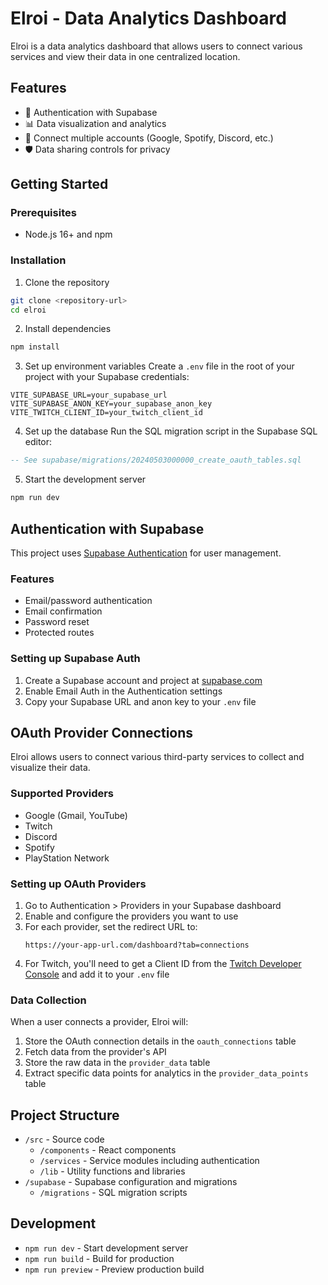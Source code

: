 # Elroi - Data Analytics Dashboard

Elroi is a data analytics dashboard that allows users to connect various services and view their data in one centralized location.

## Features

- 🔐 Authentication with Supabase
- 📊 Data visualization and analytics
- 🔄 Connect multiple accounts (Google, Spotify, Discord, etc.)
- 🛡️ Data sharing controls for privacy

## Getting Started

### Prerequisites

- Node.js 16+ and npm

### Installation

1. Clone the repository
```bash
git clone <repository-url>
cd elroi
```

2. Install dependencies
```bash
npm install
```

3. Set up environment variables
Create a `.env` file in the root of your project with your Supabase credentials:
```
VITE_SUPABASE_URL=your_supabase_url
VITE_SUPABASE_ANON_KEY=your_supabase_anon_key
VITE_TWITCH_CLIENT_ID=your_twitch_client_id
```

4. Set up the database
Run the SQL migration script in the Supabase SQL editor:
```sql
-- See supabase/migrations/20240503000000_create_oauth_tables.sql
```

5. Start the development server
```bash
npm run dev
```

## Authentication with Supabase

This project uses [Supabase Authentication](https://supabase.com/docs/guides/auth) for user management.

### Features

- Email/password authentication
- Email confirmation
- Password reset
- Protected routes

### Setting up Supabase Auth

1. Create a Supabase account and project at [supabase.com](https://supabase.com)
2. Enable Email Auth in the Authentication settings
3. Copy your Supabase URL and anon key to your `.env` file

## OAuth Provider Connections

Elroi allows users to connect various third-party services to collect and visualize their data.

### Supported Providers

- Google (Gmail, YouTube)
- Twitch
- Discord
- Spotify
- PlayStation Network

### Setting up OAuth Providers

1. Go to Authentication > Providers in your Supabase dashboard
2. Enable and configure the providers you want to use
3. For each provider, set the redirect URL to:
   ```
   https://your-app-url.com/dashboard?tab=connections
   ```
4. For Twitch, you'll need to get a Client ID from the [Twitch Developer Console](https://dev.twitch.tv/console/apps) and add it to your `.env` file

### Data Collection

When a user connects a provider, Elroi will:

1. Store the OAuth connection details in the `oauth_connections` table
2. Fetch data from the provider's API
3. Store the raw data in the `provider_data` table
4. Extract specific data points for analytics in the `provider_data_points` table

## Project Structure

- `/src` - Source code
  - `/components` - React components
  - `/services` - Service modules including authentication
  - `/lib` - Utility functions and libraries
- `/supabase` - Supabase configuration and migrations
  - `/migrations` - SQL migration scripts

## Development

- `npm run dev` - Start development server
- `npm run build` - Build for production
- `npm run preview` - Preview production build 